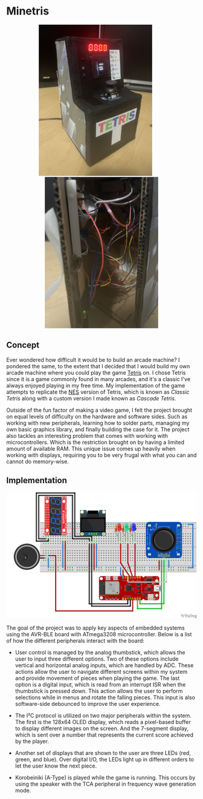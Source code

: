 # Minetris
<p align="center">
  <img src="images/Box.jpg" alt="arcade box" height="400" />
  &nbsp; &nbsp; &nbsp; &nbsp;
  <img src="images/Wires.jpg" alt="arcade box" height="400"/>
</p>

## Concept
<p> Ever wondered how difficult it would be to build an arcade machine? I pondered the same, to the extent that I decided that I would build my own arcade machine where you could play the game <a href="https://en.wikipedia.org/wiki/Tetris">Tetris</a> on. I chose Tetris since it is a game commonly found in many arcades, and it's a classic I've always enjoyed playing in my free time. My implementation of the game attempts to replicate the <a href="(https://en.wikipedia.org/wiki/Tetris_(NES_video_game)">NES</a> version of Tetris, which is known as <em>Classic Tetris</em> along with a custom version I made known as <em>Cascade Tetris</em>.

Outside of the fun factor of making a video game, I felt the project brought on equal levels of difficulty on the hardware and software sides. Such as working with new peripherals, learning how to solder parts, managing my own basic graphics library, and finally building the case for it. The project also tackles an interesting problem that comes with working with microcontrollers. Which is the restriction brought on by having a limited amount of available RAM. This unique issue comes up heavily when working with displays, requiring you to be very frugal with what you can and cannot do memory-wise.

## Implementation

<p align="center">
  <img src="images/setup.png" alt="arcade box" />
</p>

The goal of the project was to apply key aspects of embedded systems using the  AVR-BLE board with ATmega3208 microcontroller. Below is a list of how the different peripherals interact with the board:

- User control is managed by the analog thumbstick, which allows the user to input three different options. Two of these options include vertical and horizontal analog inputs, which are handled by ADC. These actions allow the user to navigate different screens within my system and provide movement of pieces when playing the game. The last option is a digital input, which is read from an interrupt ISR when the thumbstick is pressed down. This action allows the user to perform selections while in menus and rotate the falling pieces. This input is also software-side debounced to improve the user experience.

- The I²C protocol is utilized on two major peripherals within the system. The first is the 128x64 OLED display, which reads a pixel-based buffer to display different images on the screen. And the 7-segment display, which is sent over a number that represents the current score achieved by the player.

- Another set of displays that are shown to the user are three LEDs (red, green, and blue). Over digital I/O, the LEDs light up in different orders to let the user know the next piece.

- Korobeiniki (A-Type) is played while the game is running. This occurs by using the speaker with the TCA peripheral in frequency wave generation mode.
